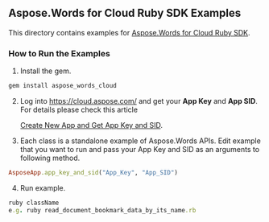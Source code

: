 ## Aspose.Words for Cloud Ruby SDK Examples
This directory contains examples for [Aspose.Words for Cloud Ruby SDK](https://github.com/aspose-words/Aspose.Words-for-Cloud/tree/master/SDKs/Aspose.Words-Cloud-SDK-for-Ruby).

### How to Run the Examples
1. Install the gem.
```ruby
gem install aspose_words_cloud
```
2. Log into https://cloud.aspose.com/ and get your **App Key** and **App SID**. For details please check this article

   [Create New App and Get App Key and SID](https://docs.asposeptyltd.com/display/totalcloud/Create+New+App+and+Get+App+Key+and+SID).
3. Each class is a standalone example of Aspose.Words APIs. Edit example that you want to run and pass your App Key and SID as an arguments to following method.
```ruby
AsposeApp.app_key_and_sid("App_Key", "App_SID")
```
4. Run example.
```ruby
ruby className
e.g. ruby read_document_bookmark_data_by_its_name.rb
```
